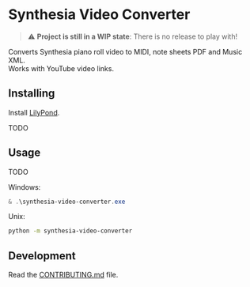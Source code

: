 # Synthesia Video Converter

> :warning: **Project is still in a WIP state**: There is no release to play with!

<!-- [![codecov](https://codecov.io/gh/author_name/project_urlname/branch/main/graph/badge.svg?token=project_urlname_token_here)](https://codecov.io/gh/author_name/project_urlname)
[![CI](https://github.com/author_name/project_urlname/actions/workflows/main.yml/badge.svg)](https://github.com/author_name/project_urlname/actions/workflows/main.yml) -->

Converts Synthesia piano roll video to MIDI, note sheets PDF and Music XML.  
Works with YouTube video links. 

## Installing

Install [LilyPond](http://lilypond.org/download.html).


TODO

## Usage

TODO

Windows:

```Powershell
& .\synthesia-video-converter.exe
```

Unix:

```bash
python -m synthesia-video-converter
```

## Development

Read the [CONTRIBUTING.md](CONTRIBUTING.md) file.
